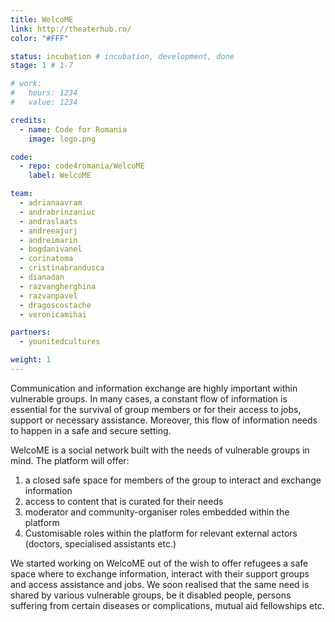 ```yaml
---
title: WelcoME
link: http://theaterhub.ro/
color: "#FFF"

status: incubation # incubation, development, done
stage: 1 # 1-7

# work:
#   hours: 1234
#   value: 1234

credits:
  - name: Code for Romania
    image: logo.png

code:
  - repo: code4romania/WelcoME
    label: WelcoME

team:
  - adrianaavram
  - andrabrinzaniuc
  - andraslaats
  - andreeajurj
  - andreimarin
  - bogdanivanel
  - corinatoma
  - cristinabrandusca
  - dianadan
  - razvangherghina
  - razvanpavel
  - dragoscostache
  - veronicamihai

partners:
  - younitedcultures

weight: 1
---
```

Communication and information exchange are highly important within vulnerable groups. In many cases, a constant flow of information is essential for the survival of group members or for their access to jobs, support or necessary assistance. Moreover, this flow of information needs to happen in a safe and secure setting.

WelcoME is a social network built with the needs of vulnerable groups in mind. The platform will offer:

1. a closed safe space for members of the group to interact and exchange information
2. access to content that is curated for their needs
3. moderator and community-organiser roles embedded within the platform
4. Customisable roles within the platform for relevant external actors (doctors, specialised assistants etc.)

We started working on WelcoME out of the wish to offer refugees a safe space where to exchange information, interact with their support groups and access assistance and jobs. We soon realised that the same need is shared by various vulnerable groups, be it disabled people, persons suffering from certain diseases or complications, mutual aid fellowships etc.
